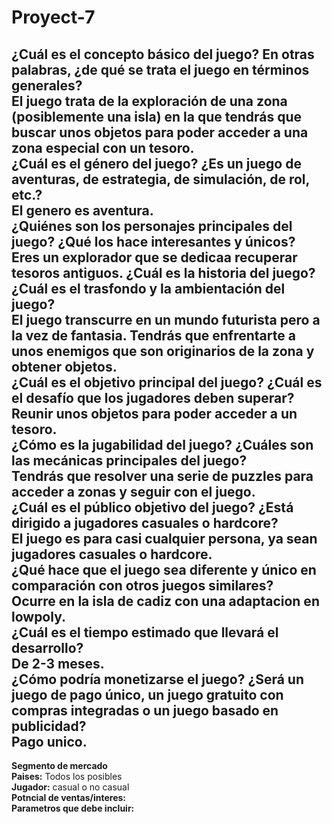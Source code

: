 # Proyect-7

**¿Cuál es el concepto básico del juego? En otras palabras, ¿de qué se trata el juego en términos generales?**<br>
 El juego trata de la exploración de una zona (posiblemente una isla) en la que tendrás que buscar unos objetos para poder acceder a una zona especial con un tesoro.<br>
**¿Cuál es el género del juego? ¿Es un juego de aventuras, de estrategia, de simulación, de rol, etc.?**<br>
El genero es aventura.<br>
**¿Quiénes son los personajes principales del juego? ¿Qué los hace interesantes y únicos?**<br>
Eres un explorador que se dedicaa recuperar tesoros antiguos.
**¿Cuál es la historia del juego? ¿Cuál es el trasfondo y la ambientación del juego?**<br>
El juego transcurre en un mundo futurista pero a la vez de fantasia. Tendrás que enfrentarte a unos enemigos que son originarios de la zona y obtener objetos.<br>
**¿Cuál es el objetivo principal del juego? ¿Cuál es el desafío que los jugadores deben superar?**<br>
Reunir unos objetos para poder acceder a un tesoro.<br>
**¿Cómo es la jugabilidad del juego? ¿Cuáles son las mecánicas principales del juego?**<br>
Tendrás que resolver una serie de puzzles para acceder a zonas y seguir con el juego.<br>
**¿Cuál es el público objetivo del juego? ¿Está dirigido a jugadores casuales o hardcore?**<br>
El juego es para casi cualquier persona, ya sean jugadores casuales o hardcore.<br>
**¿Qué hace que el juego sea diferente y único en comparación con otros juegos similares?**<br>
Ocurre en la isla de cadiz con una adaptacion en lowpoly.<br>
**¿Cuál es el tiempo estimado que llevará el desarrollo?**<br>
De 2-3 meses.<br>
**¿Cómo podría monetizarse el juego? ¿Será un juego de pago único, un juego gratuito con compras integradas o un juego basado en publicidad?**<br>
Pago unico.
------------------------------------------------------------------------------------------------------------------------------
**Segmento de mercado**<br>
**Paises:** Todos los posibles<br>
**Jugador:** casual o no casual<br>
**Potncial de ventas/interes:** <br> 
**Parametros que debe incluir:** <br>
